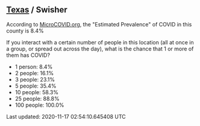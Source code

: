 
## [Texas](/united-states/texas) / Swisher

According to [MicroCOVID.org](http://microcovid.org),
the "Estimated Prevalence" of COVID in this county is 8.4%

If you interact with a certain number of people in this location
(all at once in a group, or spread out across the day), what is the chance that
1 or more of them has COVID?

- 1 person: 8.4%
- 2 people: 16.1%
- 3 people: 23.1%
- 5 people: 35.4%
- 10 people: 58.3%
- 25 people: 88.8%
- 100 people: 100.0%

Last updated: 2020-11-17 02:54:10.645408 UTC
